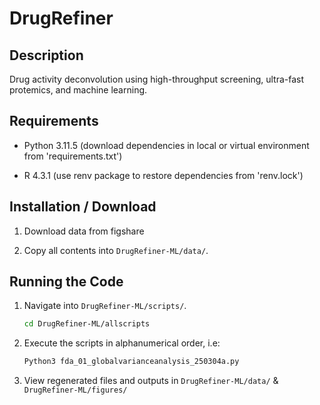 # DrugRefiner

## Description

Drug activity deconvolution using high-throughput screening, ultra-fast protemics, and machine learning. 

## Requirements

- Python 3.11.5 (download dependencies in local or virtual environment from 'requirements.txt') 

- R 4.3.1 (use renv package to restore dependencies from 'renv.lock')

## Installation / Download

1. Download data from figshare

2. Copy all contents into `DrugRefiner-ML/data/`.

## Running the Code

1. Navigate into `DrugRefiner-ML/scripts/`. 

   ```sh
   cd DrugRefiner-ML/allscripts

2. Execute the scripts in alphanumerical order, i.e:

   ```sh
   Python3 fda_01_globalvarianceanalysis_250304a.py

3. View regenerated files and outputs in `DrugRefiner-ML/data/` & `DrugRefiner-ML/figures/`